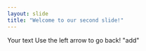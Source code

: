 ```yaml
---
layout: slide
title: "Welcome to our second slide!"
---
```

Your text
Use the left arrow to go back!
"add"
